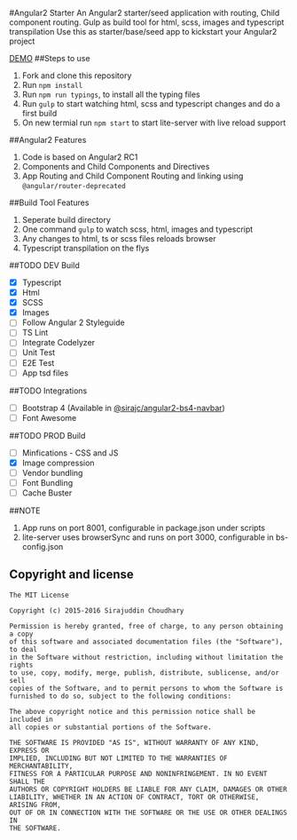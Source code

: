 #Angular2 Starter
An Angular2 starter/seed application with routing, Child component routing. Gulp as build tool for html, scss, images and typescript transpilation
Use this as starter/base/seed app to kickstart your Angular2 project

[DEMO](http://sirajc.github.io/angular2-starter)
##Steps to use
1. Fork and clone this repository
1. Run `npm install`
1. Run `npm run typings`, to install all the typing files
1. Run `gulp` to start watching html, scss and typescript changes and do a first build
1. On new termial run `npm start` to start lite-server with live reload support

##Angular2 Features
1. Code is based on Angular2 RC1
1. Components and Child Components and Directives
1. App Routing and Child Component Routing and linking using `@angular/router-deprecated`

##Build Tool Features
1. Seperate build directory
1. One command `gulp` to watch scss, html, images and typescript
1. Any changes to html, ts or scss files reloads browser
1. Typescript transpilation on the flys

##TODO DEV Build
- [x] Typescript
- [x] Html
- [x] SCSS
- [x] Images
- [ ] Follow Angular 2 Styleguide
- [ ] TS Lint
- [ ] Integrate Codelyzer
- [ ] Unit Test
- [ ] E2E Test
- [ ] App tsd files

##TODO Integrations
- [ ] Bootstrap 4 (Available in [@sirajc/angular2-bs4-navbar](https://github.com/sirajc/angular2-bs4-navbar))
- [ ] Font Awesome

##TODO PROD Build
- [ ] Minfications - CSS and JS
- [x] Image compression
- [ ] Vendor bundling
- [ ] Font Bundling
- [ ] Cache Buster

##NOTE
1. App runs on port 8001, configurable in package.json under scripts
1. lite-server uses browserSync and runs on port 3000, configurable in bs-config.json

## Copyright and license

	The MIT License

	Copyright (c) 2015-2016 Sirajuddin Choudhary

	Permission is hereby granted, free of charge, to any person obtaining a copy
	of this software and associated documentation files (the "Software"), to deal
	in the Software without restriction, including without limitation the rights
	to use, copy, modify, merge, publish, distribute, sublicense, and/or sell
	copies of the Software, and to permit persons to whom the Software is
	furnished to do so, subject to the following conditions:

	The above copyright notice and this permission notice shall be included in
	all copies or substantial portions of the Software.

	THE SOFTWARE IS PROVIDED "AS IS", WITHOUT WARRANTY OF ANY KIND, EXPRESS OR
	IMPLIED, INCLUDING BUT NOT LIMITED TO THE WARRANTIES OF MERCHANTABILITY,
	FITNESS FOR A PARTICULAR PURPOSE AND NONINFRINGEMENT. IN NO EVENT SHALL THE
	AUTHORS OR COPYRIGHT HOLDERS BE LIABLE FOR ANY CLAIM, DAMAGES OR OTHER
	LIABILITY, WHETHER IN AN ACTION OF CONTRACT, TORT OR OTHERWISE, ARISING FROM,
	OUT OF OR IN CONNECTION WITH THE SOFTWARE OR THE USE OR OTHER DEALINGS IN
	THE SOFTWARE.
